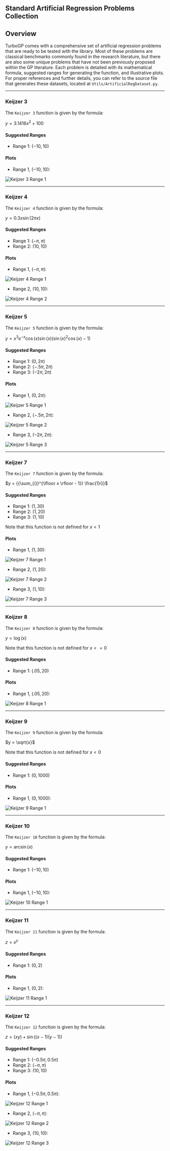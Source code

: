 ## Standard Artificial Regression Problems Collection

## Overview
TurboGP comes with a comprehensive set of artificial regression problems that are ready to be tested with the library. Most of these problems are classical benchmarks commonly found in the research literature, but there are also some unique problems that have not been previously proposed within the GP literature. Each problem is detailed with its mathematical formula, suggested ranges for generating the function, and illustrative plots. For proper references and further details, you can refer to the source file that generates these datasets, located at `Utils/ArtificialRegDataset.py`.


---

### Keijzer 3
The `Keijzer 3` function is given by the formula:

$y = 3.1416x^2 + 100$

#### Suggested Ranges
- Range 1: $(-10, 10)$


#### Plots
- Range 1, $(-10, 10)$:

![Keijzer 3 Range 1](keijzer3.png)

---

### Keijzer 4
The `Keijzer 4` function is given by the formula:

$y = 0.3 x \sin(2 \pi x)$

#### Suggested Ranges
- Range 1: $(-\pi, \pi)$
- Range 2: $(10, 10)$


#### Plots
- Range 1, $(-\pi, \pi)$:

![Keijzer 4 Range 1](keijzer4-3.14.png)
- Range 2, $(10, 10)$:

![Keijzer 4 Range 2](keijzer4-10.png)

---

### Keijzer 5
The `Keijzer 5` function is given by the formula:

$y = x^3 e^{-x} \cos(x) \sin(x) (\sin(x)^2 \cos(x) - 1)$

#### Suggested Ranges
- Range 1: $(0, 2\pi)$
- Range 2: $(-.5\pi, 2\pi)$
- Range 3: $(-2\pi, 2\pi)$

#### Plots
- Range 1, $(0, 2\pi)$:

![Keijzer 5 Range 1](keijzer5-02pi.png)
- Range 2, $(-.5\pi, 2\pi)$:

![Keijzer 5 Range 2](keijzer5-.5pi2pi.png)
- Range 3, $(-2\pi, 2\pi)$:

![Keijzer 5 Range 3](keijzer5-2pi2pi.png)

---

### Keijzer 7
The `Keijzer 7` function is given by the formula:

$y = {{\sum_{i}}^{\lfloor x \rfloor - 1}} \frac{1}{i}$

#### Suggested Ranges
- Range 1: $(1,30)$
- Range 2: $(1,20)$
- Range 3: $(1,10)$

Note that this function is not defined for $x < 1$

#### Plots
- Range 1, $(1,30)$:

![Keijzer 7 Range 1](keijzer7-30.png)
- Range 2, $(1,20)$:

![Keijzer 7 Range 2](keijzer7-20.png)
- Range 3, $(1,10)$:

![Keijzer 7 Range 3](keijzer7-10.png)

---

### Keijzer 8
The `Keijzer 8` function is given by the formula:

$y = \log(x)$

Note that this function is not defined for $x <= 0$

#### Suggested Ranges
- Range 1: $(.05,20)$


#### Plots
- Range 1, $(.05,20)$:

![Keijzer 8 Range 1](keijzer8-.0520.png)

---

### Keijzer 9
The `Keijzer 9` function is given by the formula:

$y = \sqrt{x}$

Note that this function is not defined for $x < 0$

#### Suggested Ranges
- Range 1: $(0,1000)$


#### Plots
- Range 1, $(0,1000)$:

![Keijzer 9 Range 1](keijzer9-1000.png)

---

### Keijzer 10
The `Keijzer 10` function is given by the formula:

$y = \arcsin(x)$


#### Suggested Ranges
- Range 1: $(-10,10)$


#### Plots
- Range 1, $(-10,10)$:

![Keijzer 10 Range 1](keijzer10-1010.png)

---

### Keijzer 11
The `Keijzer 11` function is given by the formula:

$z = x^y$


#### Suggested Ranges
- Range 1: $(0,2)$


#### Plots
- Range 1, $(0,2)$:

![Keijzer 11 Range 1](keijzer11-02.png)

---

### Keijzer 12
The `Keijzer 12` function is given by the formula:

$z = (xy) + \sin((x - 1)(y - 1))$

#### Suggested Ranges
- Range 1: $(-0.5\pi, 0.5\pi)$
- Range 2: $(-\pi, \pi)$
- Range 3: $(10, 10)$

#### Plots
- Range 1, $(-0.5\pi, 0.5\pi)$:

![Keijzer 12 Range 1](keijzer12-05pi05pi.png)
- Range 2, $(-\pi, \pi)$:

![Keijzer 12 Range 2](keijzer12-pipi.png)
- Range 3, $(10, 10)$:

![Keijzer 12 Range 3](keijzer12-1010.png)




